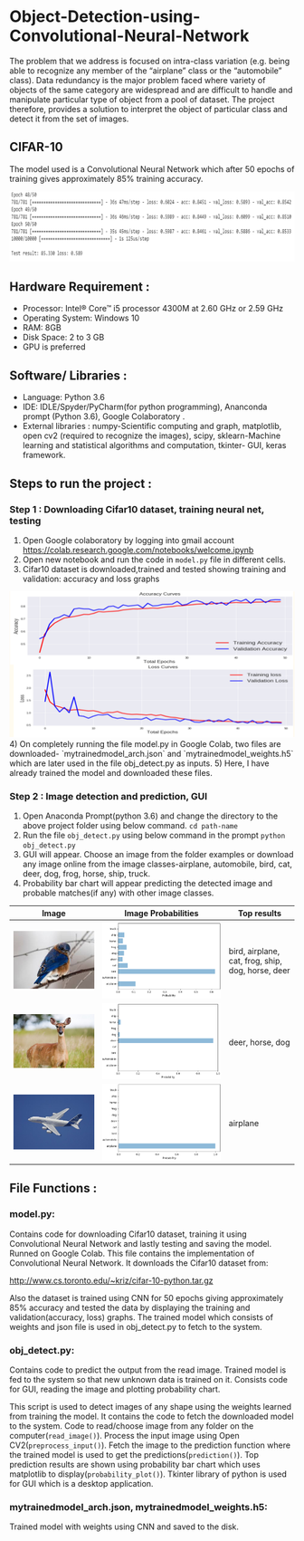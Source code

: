 # Object-Detection-using-Convolutional-Neural-Network

The problem that we address is focused on intra-class variation (e.g. being able to
recognize any member of the “airplane” class or the “automobile” class). Data redundancy is the major problem
faced where variety of objects of the same category are widespread and are difficult to handle and
manipulate particular type of object from a pool of dataset. The project therefore, provides a solution to
interpret the object of particular class and detect it from the set of images.

## CIFAR-10
The model used is a Convolutional Neural Network which after 50 epochs of training gives approximately 85% training accuracy.

<img src="sample/testresult.png">

## Hardware Requirement : 
*	Processor: Intel® Core™ i5 processor 4300M at 2.60 GHz or 2.59 GHz 
*	Operating System: Windows 10 
*	RAM: 8GB 
*	Disk Space: 2 to 3 GB 
*	GPU is preferred 

## Software/ Libraries :
*	Language: Python 3.6 
*	IDE: IDLE/Spyder/PyCharm(for python programming), Ananconda prompt (Python 3.6), Google Colaboratory .
*	External libraries : numpy-Scientific computing and graph, matplotlib, open cv2 (required to recognize the images), scipy, sklearn-Machine learning and statistical algorithms and computation, tkinter- GUI, keras framework.

## Steps to run the project :

### Step 1 : Downloading Cifar10 dataset, training neural net, testing
1) Open Google colaboratory by logging into gmail account
https://colab.research.google.com/notebooks/welcome.ipynb
2) Open new notebook and run the code in `model.py` file in different cells.
3) Cifar10 dataset is downloaded,trained and tested showing training and validation: accuracy and loss graphs
<img src="sample/acc_graph.png">
4) On completely running the file model.py in Google Colab, two files are downloaded- `mytrainedmodel_arch.json` and `mytrainedmodel_weights.h5` which are later used in the file obj_detect.py as inputs.
5) Here, I have already trained the model and downloaded these files.

### Step 2 : Image detection and prediction, GUI
1) Open Anaconda Prompt(python 3.6) and change the directory to the above project folder using below command.  `cd path-name`
2) Run the file `obj_detect.py` using below command in the prompt `python obj_detect.py`
3) GUI will appear. Choose an image from the folder examples or download any image online from the image classes-airplane, automobile, bird, cat, deer, dog, frog, horse, ship, truck.
4) Probability bar chart will appear predicting the detected image and probable matches(if any) with other image classes.

| Image                                       | Image Probabilities                | Top results                                      |
|---------------------------------------------|------------------------------------|--------------------------------------------------|
|<img src="sample/download (8).jpg">          |<img src="sample/plot5.png">        | bird, airplane, cat, frog, ship, dog, horse, deer|
|<img src="sample/animal-1367182__340.jpg">   |<img src="sample/plot6.png">        | deer, horse, dog                                 |
|<img src="sample/airplane.jpg">              |<img src="sample/plot7.png">        | airplane                                         |

## File Functions :

### model.py:
Contains code for downloading Cifar10 dataset, training it using Convolutional Neural Network and lastly testing and saving the model. Runned on Google Colab. This file contains the implementation of Convolutional Neural Network. It downloads the Cifar10 dataset from:

http://www.cs.toronto.edu/~kriz/cifar-10-python.tar.gz

Also the dataset is trained using CNN for 50 epochs giving approximately 85% accuracy and tested the data by displaying the training and validation(accuracy, loss) graphs. The trained model which consists of weights and json file is used in obj_detect.py to fetch to the system.
	
### obj_detect.py:
Contains code to predict the output from the read image. Trained model is fed to the system so that new unknown data is trained on it. Consists code for GUI, reading the image and plotting probability chart. 

This script is used to detect images of any shape using the weights learned from training the model. It contains the code to fetch the downloaded model to the system. Code to read/choose image from any folder on the computer(`read_image()`). Process the input image using Open CV2(`preprocess_input()`). Fetch the image to the prediction function where the trained model is used to get the predictions(`prediction()`). Top prediction results are shown using probability bar chart which uses matplotlib to display(`probability_plot()`). Tkinter library of python is used for GUI which is a desktop application.
	
### mytrainedmodel_arch.json, mytrainedmodel_weights.h5: 
Trained model with weights using CNN and saved to the disk.
